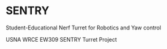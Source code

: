 # SENTRY
Student-Educational Nerf Turret for Robotics and Yaw control

USNA WRCE EW309 SENTRY Turret Project
